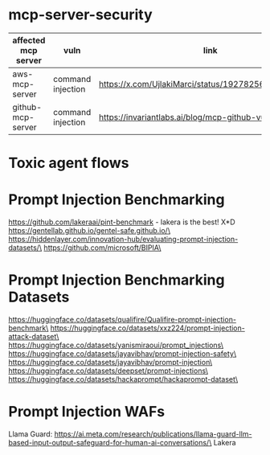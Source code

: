 # mcp-server-security
| affected mcp server | vuln | link |
| ------------------- | ---- | ---- |
| aws-mcp-server | command injection | https://x.com/UjlakiMarci/status/1927825607137640950 |
| github-mcp-server | command injection | https://invariantlabs.ai/blog/mcp-github-vulnerability |


# Toxic agent flows


# Prompt Injection Benchmarking
https://github.com/lakeraai/pint-benchmark - lakera is the best! X*D\
https://gentellab.github.io/gentel-safe.github.io/\
https://hiddenlayer.com/innovation-hub/evaluating-prompt-injection-datasets/\
https://github.com/microsoft/BIPIA\

# Prompt Injection Benchmarking Datasets
https://huggingface.co/datasets/qualifire/Qualifire-prompt-injection-benchmark\
https://huggingface.co/datasets/xxz224/prompt-injection-attack-dataset\
https://huggingface.co/datasets/yanismiraoui/prompt_injections\
https://huggingface.co/datasets/jayavibhav/prompt-injection-safety\
https://huggingface.co/datasets/jayavibhav/prompt-injection\
https://huggingface.co/datasets/deepset/prompt-injections\
https://huggingface.co/datasets/hackaprompt/hackaprompt-dataset\

# Prompt Injection WAFs
Llama Guard: https://ai.meta.com/research/publications/llama-guard-llm-based-input-output-safeguard-for-human-ai-conversations/\
Lakera

